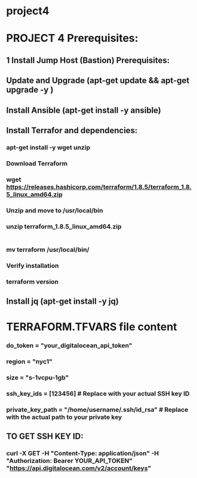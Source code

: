 # project4
# PROJECT 4 Prerequisites: <br>
## 1 Install Jump Host (Bastion) Prerequisites: <br>
## Update and Upgrade (apt-get update && apt-get upgrade -y ) <br>
## Install Ansible (apt-get install -y ansible) <br>
## Install Terrafor and dependencies:  <br>
### apt-get install -y wget unzip <br>
### Download Terraform <br>
### wget https://releases.hashicorp.com/terraform/1.8.5/terraform_1.8.5_linux_amd64.zip <br>
### Unzip and move to /usr/local/bin <br>
### unzip terraform_1.8.5_linux_amd64.zip <br> <br>
### mv terraform /usr/local/bin/ <br>
### Verify installation <br>
### terraform version <br>
## Install jq (apt-get install -y jq) <br>

# TERRAFORM.TFVARS file content
### do_token         = "your_digitalocean_api_token"
### region           = "nyc1"
### size             = "s-1vcpu-1gb"
### ssh_key_ids      = [123456]  # Replace with your actual SSH key ID
### private_key_path = "/home/username/.ssh/id_rsa"  # Replace with the actual path to your private key

## TO GET SSH KEY ID:
### curl -X GET -H "Content-Type: application/json" -H "Authorization: Bearer YOUR_API_TOKEN" "https://api.digitalocean.com/v2/account/keys"

